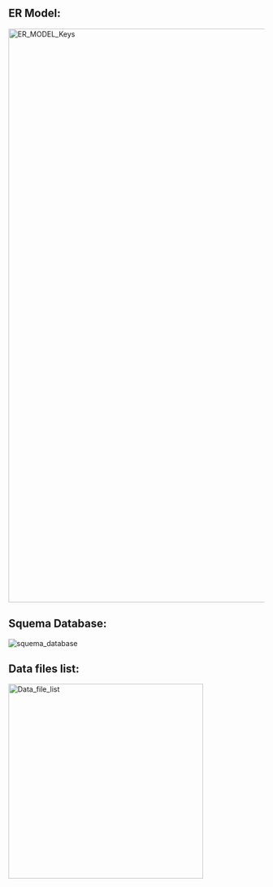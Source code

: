 ## ER Model:

<img width="1128" alt="ER_MODEL_Keys" src="https://user-images.githubusercontent.com/17050990/154151034-3fb683cc-2ef7-4cd1-b2de-d09835435bf3.png">

## Squema Database:

![squema_database](https://user-images.githubusercontent.com/17050990/153091400-b7b48664-d75d-416b-9366-5ada809e556b.jpg)


## Data files list:

<img width="383" alt="Data_file_list" src="https://user-images.githubusercontent.com/17050990/153091761-4c56ea4f-3374-4a78-8314-dc6b18cbe4df.png">

